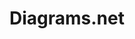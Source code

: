 ---
git: https://github.com/jgraph
keywords:
- draw.io
logohandle: diagramsnet
sort: diagramsnet
title: Diagrams.net
website: https://www.diagrams.net/
---
